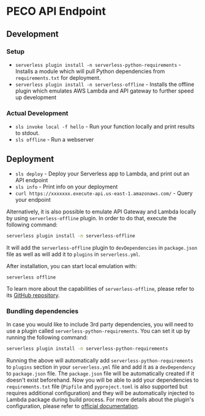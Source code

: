 
# PECO API Endpoint

## Development

### Setup

- `serverless plugin install -n serverless-python-requirements` - Installs a module which will pull Python dependencies from `requirements.txt` for deployment.
- `serverless plugin install -n serverless-offline` - Installs the offline plugin which emulates AWS Lambda and API gateway to further speed up development


### Actual Development

- `sls invoke local -f hello` - Run your function locally and print results to stdout.
- `sls offline` - Run a webserver


## Deployment

- `sls deploy` - Deploy your Serverless app to Lambda, and print out an API endpoint
- `sls info` - Print info on your deployment
- `curl https://xxxxxxx.execute-api.us-east-1.amazonaws.com/` - Query your endpoint



Alternatively, it is also possible to emulate API Gateway and Lambda locally by using `serverless-offline` plugin. In order to do that, execute the following command:

```bash
serverless plugin install -n serverless-offline
```

It will add the `serverless-offline` plugin to `devDependencies` in `package.json` file as well as will add it to `plugins` in `serverless.yml`.

After installation, you can start local emulation with:

```
serverless offline
```

To learn more about the capabilities of `serverless-offline`, please refer to its [GitHub repository](https://github.com/dherault/serverless-offline).

### Bundling dependencies

In case you would like to include 3rd party dependencies, you will need to use a plugin called `serverless-python-requirements`. You can set it up by running the following command:

```bash
serverless plugin install -n serverless-python-requirements
```

Running the above will automatically add `serverless-python-requirements` to `plugins` section in your `serverless.yml` file and add it as a `devDependency` to `package.json` file. The `package.json` file will be automatically created if it doesn't exist beforehand. Now you will be able to add your dependencies to `requirements.txt` file (`Pipfile` and `pyproject.toml` is also supported but requires additional configuration) and they will be automatically injected to Lambda package during build process. For more details about the plugin's configuration, please refer to [official documentation](https://github.com/UnitedIncome/serverless-python-requirements).
